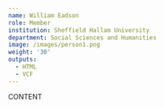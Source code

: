 ```yaml
---
name: William Eadson
role: Member
institution: Sheffield Hallam University
department: Social Sciences and Humanities
image: /images/person1.png
weight: '30'
outputs:
  - HTML
  - VCF
---
```

CONTENT
